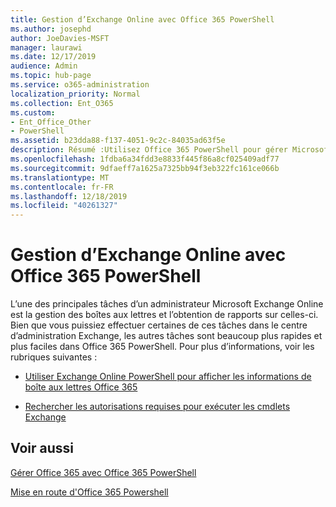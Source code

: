 ```yaml
---
title: Gestion d’Exchange Online avec Office 365 PowerShell
ms.author: josephd
author: JoeDavies-MSFT
manager: laurawi
ms.date: 12/17/2019
audience: Admin
ms.topic: hub-page
ms.service: o365-administration
localization_priority: Normal
ms.collection: Ent_O365
ms.custom:
- Ent_Office_Other
- PowerShell
ms.assetid: b23dda88-f137-4051-9c2c-84035ad63f5e
description: Résumé :Utilisez Office 365 PowerShell pour gérer Microsoft Exchange Online, y compris la configuration des boîtes aux lettres et la création de rapports avancée.
ms.openlocfilehash: 1fdba6a34fdd3e8833f445f86a8cf025409adf77
ms.sourcegitcommit: 9dfaeff7a1625a7325bb94f3eb322fc161ce066b
ms.translationtype: MT
ms.contentlocale: fr-FR
ms.lasthandoff: 12/18/2019
ms.locfileid: "40261327"
---
```

# <a name="manage-exchange-online-with-office-365-powershell"></a>Gestion d’Exchange Online avec Office 365 PowerShell

L’une des principales tâches d’un administrateur Microsoft Exchange Online est la gestion des boîtes aux lettres et l’obtention de rapports sur celles-ci. Bien que vous puissiez effectuer certaines de ces tâches dans le centre d’administration Exchange, les autres tâches sont beaucoup plus rapides et plus faciles dans Office 365 PowerShell. Pour plus d’informations, voir les rubriques suivantes :
  
- [Utiliser Exchange Online PowerShell pour afficher les informations de boîte aux lettres Office 365](https://docs.microsoft.com/exchange/recipients-in-exchange-online/manage-user-mailboxes/use-powershell-to-display-mailbox-information)
    
- [Rechercher les autorisations requises pour exécuter les cmdlets Exchange](https://docs.microsoft.com/powershell/exchange/exchange-server/find-exchange-cmdlet-permissions)
    
## <a name="see-also"></a>Voir aussi

[Gérer Office 365 avec Office 365 PowerShell](manage-office-365-with-office-365-powershell.md)
  
[Mise en route d'Office 365 Powershell](getting-started-with-office-365-powershell.md)

